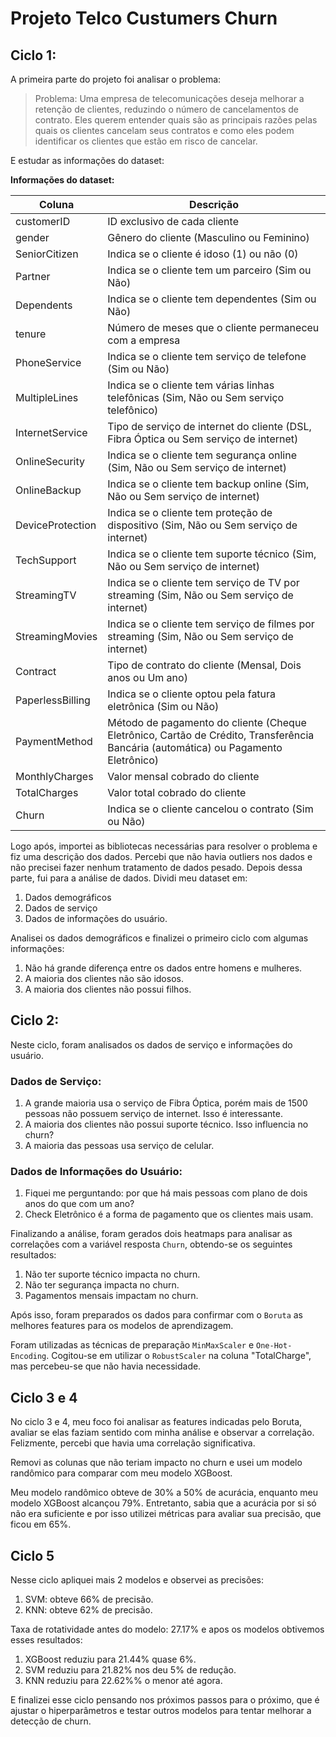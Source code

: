 # Projeto Telco Custumers Churn

## Ciclo 1:

A primeira parte do projeto foi analisar o problema:

> Problema: Uma empresa de telecomunicações deseja melhorar a retenção de clientes, reduzindo o número de cancelamentos de contrato. Eles querem entender quais são as principais razões pelas quais os clientes cancelam seus contratos e como eles podem identificar os clientes que estão em risco de cancelar.

E estudar as informações do dataset:

**Informações do dataset:**

| Coluna          | Descrição                                                                                   |
|----------------|---------------------------------------------------------------------------------------------|
| customerID     | ID exclusivo de cada cliente                                                                 |
| gender         | Gênero do cliente (Masculino ou Feminino)                                                    |
| SeniorCitizen  | Indica se o cliente é idoso (1) ou não (0)                                                  |
| Partner        | Indica se o cliente tem um parceiro (Sim ou Não)                                            |
| Dependents     | Indica se o cliente tem dependentes (Sim ou Não)                                            |
| tenure         | Número de meses que o cliente permaneceu com a empresa                                      |
| PhoneService   | Indica se o cliente tem serviço de telefone (Sim ou Não)                                    |
| MultipleLines  | Indica se o cliente tem várias linhas telefônicas (Sim, Não ou Sem serviço telefônico)      |
| InternetService| Tipo de serviço de internet do cliente (DSL, Fibra Óptica ou Sem serviço de internet)       |
| OnlineSecurity | Indica se o cliente tem segurança online (Sim, Não ou Sem serviço de internet)             |
| OnlineBackup   | Indica se o cliente tem backup online (Sim, Não ou Sem serviço de internet)                |
| DeviceProtection| Indica se o cliente tem proteção de dispositivo (Sim, Não ou Sem serviço de internet)      |
| TechSupport    | Indica se o cliente tem suporte técnico (Sim, Não ou Sem serviço de internet)             |
| StreamingTV    | Indica se o cliente tem serviço de TV por streaming (Sim, Não ou Sem serviço de internet)  |
| StreamingMovies| Indica se o cliente tem serviço de filmes por streaming (Sim, Não ou Sem serviço de internet)|
| Contract       | Tipo de contrato do cliente (Mensal, Dois anos ou Um ano)                                   |
| PaperlessBilling| Indica se o cliente optou pela fatura eletrônica (Sim ou Não)                              |
| PaymentMethod  | Método de pagamento do cliente (Cheque Eletrônico, Cartão de Crédito, Transferência Bancária (automática) ou Pagamento Eletrônico) |
| MonthlyCharges | Valor mensal cobrado do cliente                                                             |
| TotalCharges   | Valor total cobrado do cliente                                                              |
| Churn          | Indica se o cliente cancelou o contrato (Sim ou Não)                                        |

Logo após, importei as bibliotecas necessárias para resolver o problema e fiz uma descrição dos dados. Percebi que não havia outliers nos dados e não precisei fazer nenhum tratamento de dados pesado. Depois dessa parte, fui para a análise de dados. Dividi meu dataset em:

1. Dados demográficos
2. Dados de serviço
3. Dados de informações do usuário.

Analisei os dados demográficos e finalizei o primeiro ciclo com algumas informações:

1. Não há grande diferença entre os dados entre homens e mulheres.
2. A maioria dos clientes não são idosos.
3. A maioria dos clientes não possui filhos.

## Ciclo 2:

Neste ciclo, foram analisados os dados de serviço e informações do usuário.

### Dados de Serviço:

1. A grande maioria usa o serviço de Fibra Óptica, porém mais de 1500 pessoas não possuem serviço de internet. Isso é interessante.
2. A maioria dos clientes não possui suporte técnico. Isso influencia no churn?
3. A maioria das pessoas usa serviço de celular.

### Dados de Informações do Usuário:

1. Fiquei me perguntando: por que há mais pessoas com plano de dois anos do que com um ano?
2. Check Eletrônico é a forma de pagamento que os clientes mais usam.

Finalizando a análise, foram gerados dois heatmaps para analisar as correlações com a variável resposta `Churn`, obtendo-se os seguintes resultados:

1. Não ter suporte técnico impacta no churn.
2. Não ter segurança impacta no churn.
3. Pagamentos mensais impactam no churn.

Após isso, foram preparados os dados para confirmar com o `Boruta` as melhores features para os modelos de aprendizagem. 

Foram utilizadas as técnicas de preparação `MinMaxScaler` e `One-Hot-Encoding`. Cogitou-se em utilizar o `RobustScaler` na coluna "TotalCharge", mas percebeu-se que não havia necessidade.

## Ciclo 3 e 4

No ciclo 3 e 4, meu foco foi analisar as features indicadas pelo Boruta, avaliar se elas faziam sentido com minha análise e observar a correlação. Felizmente, percebi que havia uma correlação significativa.

Removi as colunas que não teriam impacto no churn e usei um modelo randômico para comparar com meu modelo XGBoost.

Meu modelo randômico obteve de 30% a 50% de acurácia, enquanto meu modelo XGBoost alcançou 79%. Entretanto, sabia que a acurácia por si só não era suficiente e por isso utilizei métricas para avaliar sua precisão, que ficou em 65%.

## Ciclo 5

Nesse ciclo apliquei mais 2 modelos e observei as precisões:

1. SVM: obteve 66% de precisão.
2. KNN: obteve 62% de precisão.

Taxa de rotatividade antes do modelo: 27.17% e apos os modelos obtivemos esses resultados:

1. XGBoost reduziu para 21.44% quase 6%.
2. SVM reduziu para 21.82% nos deu 5% de redução.
3. KNN reduziu para 22.62%% o menor até agora.

E finalizei esse ciclo pensando nos próximos passos para o próximo, que é ajustar o hiperparâmetros e testar outros modelos para tentar melhorar a detecção de churn.